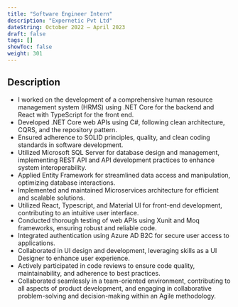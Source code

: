 ```yaml
---
title: "Software Engineer Intern"
description: "Expernetic Pvt Ltd"
dateString: October 2022 – April 2023
draft: false
tags: []
showToc: false
weight: 301
---
```


## Description

- I worked on the development of a comprehensive human resource management system (HRMS) using .NET Core for the backend and React with TypeScript for the front end.
- Developed .NET Core web APIs using C#, following clean architecture, CQRS, and the repository pattern.
- Ensured adherence to SOLID principles, quality, and clean coding standards in software development.
- Utilized Microsoft SQL Server for database design and management, implementing REST API and API development practices to enhance system interoperability.
- Applied Entity Framework for streamlined data access and manipulation, optimizing database interactions.
- Implemented and maintained Microservices architecture for efficient and scalable solutions.
- Utilized React, Typescript, and Material UI for front-end development, contributing to an intuitive user interface.
- Conducted thorough testing of web APIs using Xunit and Moq frameworks, ensuring robust and reliable code.
- Integrated authentication using Azure AD B2C for secure user access to applications.
- Collaborated in UI design and development, leveraging skills as a UI Designer to enhance user experience.
- Actively participated in code reviews to ensure code quality, maintainability, and adherence to best practices.
- Collaborated seamlessly in a team-oriented environment, contributing to all aspects of product development, and engaging in collaborative problem-solving and decision-making within an Agile methodology.

<!-- ![](/experience/origin-health/img1.jpeg#center)
![](/experience/origin-health/img2.jpeg)
![](/experience/origin-health/img3.jpeg) -->
